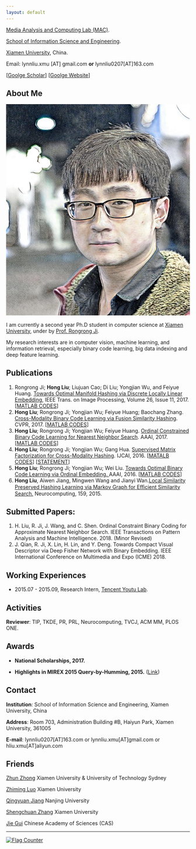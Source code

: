 ```yaml
---
layout: default
---
```



[Media Analysis and Computing Lab (MAC)](http://mac.xmu.edu.cn/index.php).

[School of Information Science and Engineering](http://information.xmu.edu.cn/portal/).

[Xiamen University](http://www.xmu.edu.cn/), China.

Email: lynnliu.xmu [AT] gmail.com **or** lynnliu0207[AT]163.com              

[[Goolge Scholar](https://scholar.google.com/citations?user=BC7N2dYAAAAJ&hl=zh-CN)] [[Goolge Website](https://sites.google.com/site/hlxmu27)]

## About Me

<img class="profile-picture" src="hongliu_2.jpg">

I am currently a second year Ph.D student in computer science at [Xiamen University](http://www.xmu.edu.cn/), under by [Prof. Rongrong Ji](http://mac.xmu.edu.cn/rrji-en.html). 

My research interests are in computer vision, machine learning, and information retrieval, especially binary code learning, big data indexing and deep feature learning.

## Publications

1. Rongrong Ji; **Hong Liu**; Liujuan Cao; Di Liu; Yongjian Wu, and Feiyue Huang. [Towards Optimal Manifold Hashing via Discrete Locally Linear Embedding](http://ieeexplore.ieee.org/abstract/document/8000395/), IEEE Trans. on Image Processing, Volume 26, Issue 11, 2017. [[MATLAB CODES](https://github.com/LynnHongLiu/DLLH)]
2. **Hong Liu**; Rongrong Ji; Yongjian Wu; Feiyue Huang; Baochang Zhang. [Cross-Modality Binary Code Learning via Fusion Similarity Hashing](http://mac.xmu.edu.cn/pdf/3667.pdf). CVPR, 2017. [[MATLAB CODES](https://github.com/LynnHongLiu/FSH)]
3. **Hong Liu**; Rongrong Ji; Yongjian Wu; Feiyue Huang. [Ordinal Constrained Binary Code Learning for Nearest Neighbor Search](https://aaai.org/ocs/index.php/AAAI/AAAI17/paper/view/14813/14399). AAAI, 2017.  [[MATLAB CODES](https://github.com/LynnHongLiu/OCH)]
4. **Hong Liu**; Rongrong Ji; Yongjian Wu; Gang Hua. [Supervised Matrix Factorization for Cross-Modality Hashing](http://www.ijcai.org/Proceedings/16/Papers/253.pdf). IJCAI, 2016. [[MATALB CODES](https://github.com/LynnHongLiu/SMFH)] [[STATEMENT](http://mac.xmu.edu.cn/pdf/RPub.pdf)]
5. **Hong Liu**; Rongrong Ji; Yongjian Wu; Wei Liu. [Towards Optimal Binary Code Learning via Ordinal Embedding. ](http://www.ee.columbia.edu/~wliu/AAAI16_OrdinalEmbed.pdf)AAAI, 2016. [[MATLAB CODES](https://github.com/LynnHongLiu/OEH)]
6. **Hong Liu**, Aiwen Jiang, Mingwen Wang and Jianyi Wan.[Local Similarity Preserved Hashing Learning via Markov Graph for Eﬃcient Similarity Search.](http://www.sciencedirect.com/science/article/pii/S0925231215001538) Neurocomputing, 159, 2015.

## Submitted Papers:
1. H. Liu, R. Ji, J. Wang, and C. Shen. Ordinal Constraint Binary Coding for Approximate Nearest Neighbor Search. IEEE Transactions on Pattern Analysis and Machine Intelligence. 2018. (Minor Revised)
2. J. Qian, R. Ji, X. Lin, H. Lin, and Y. Deng. Towards Compact Visual Descriptor via Deep Fisher Network with Binary Embedding. IEEE International Conference on Multimedia and Expo (ICME) 2018.

## Working Experiences

- 2015.07 - 2015.09, Research Intern, [Tencent Youtu Lab](https://bestimage.qq.com/).

## Activities

**Reviewer**: TIP, TKDE, PR, PRL, Neurocomputing, TVCJ, ACM MM, PLOS ONE.

## Awards

* **National Scholarships, 2017.**

* **Highlights in MIREX 2015 Query-by-Humming, 2015.**  ([Link](http://www.music-ir.org/mirex/wiki/2015:MIREX2015_Results))


## Contact

**Institution**: School of Information Science and Engineering, Xiamen University, China

**Address**: Room 703, Administration Building #B, Haiyun Park, Xiamen University, 361005

**E-mail**:  lynnliu0207[AT]163.com  or lynnliu.xmu[AT]gmail.com or hliu.xmu[AT]aliyun.com

## Friends

[Zhun Zhong](http://zhunzhong.site/) Xiamen University & University of Technology Sydney

[Zhiming Luo](https://sites.google.com/view/zhimingluo) Xiamen University 

[Qingyuan Jiang](http://lamda.nju.edu.cn/jiangqy/) Nanjing University

[Shengchuan Zhang](https://scholar.google.com/citations?user=GToqXScAAAAJ&hl=en) Xiamen University

[Jie Gui](https://scholar.google.com/citations?hl=en&user=f8oE8NgAAAAJ&view_op=list_works&sortby=pubdate) Chinese Academy of Sciences (CAS)
   
---
<a href="http://s05.flagcounter.com/more/sw"><img src="https://s05.flagcounter.com/count/sw/bg_FFFFFF/txt_000000/border_CC2121/columns_2/maxflags_4/viewers_0/labels_0/pageviews_1/flags_0/percent_0/" alt="Flag Counter" border="0" img class="profile-picture"></a>
